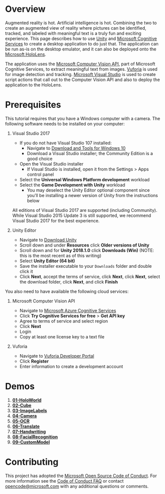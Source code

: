 # Overview

Augmented reality is hot. Artificial intelligence is hot. Combining the two to create an augmented view of reality where pictures can be identified, tracked, and labeled with meaningful text is a truly fun and exciting experience. This page describes how to use [Unity](https://unity3d.com/unity/beta) and [Microsoft Cognitive Services](https://azure.microsoft.com/en-us/services/cognitive-services/) to create a desktop application to do just that. The application can be run as-is on the desktop emulator, and it can also be deployed onto the [Microsoft HoloLens](https://www.microsoft.com/en-us/hololens).

The application uses the [Microsoft Computer Vision API](https://azure.microsoft.com/en-us/services/cognitive-services/computer-vision/), part of Microsoft Cognitive Services, to extract meaningful text from images. [Vuforia](https://library.vuforia.com/articles/Training/Object-Recognition) is used for image detection and tracking. [Microsoft Visual Studio](https://www.visualstudio.com/) is used to create script actions that call out to the Computer Vision API and also to deploy the application to the HoloLens.

# Prerequisites
This tutorial requires that you have a Windows computer with a camera. The following software needs to be installed on your computer:

1. Visual Studio 2017
   - If you do not have Visual Studio 107 installed:
     - Navigate to [Download and Tools for Windows 10](https://developer.microsoft.com/en-us/windows/downloads)
     - Download a Visual Studio installer; the Community Edition is a good choice
   - Open the Visual Studio installer
	 - If Visual Studio is installed, open it from the Settings > Apps control panel
   - Select the **Universal Windows Platform development** workload
   - Select the **Game Development with Unity** workload
     - You may deselect the Unity Editor optional component since you'll be installing a newer version of Unity from the instructions below

   All editions of Visual Studio 2017 are supported (including Community). While Visual Studio 2015 Update 3 is still supported, we recommend Visual Studio 2017 for the best experience.

1. Unity Editor
   - Navigate to [Download Unity](https://unity3d.com/get-unity/download)
   - Scroll down and under **Resources** click **Older versions of Unity**
   - Scroll down and for **Unity 2018.1.0** click **Downloads (Win)** (NOTE: this is the most recent as of this writing)
   - Select **Unity Editor (64 bit)**
   - Save the installer executable to your `Downloads` folder and double click it
   - Click **Next**, accept the terms of service, click **Next**, click **Next**, select the download folder, click **Next**, and click **Finish**

You also need to have available the following cloud services:

1. Microsoft Computer Vision API
   - Navigate to [Microsoft Azure Cognitive Services](https://azure.microsoft.com/en-us/services/cognitive-services)
   - Click **Try Cognitive Services for free** > **Get API key**
   - Agree to terms of service and select region
   - Click **Next**
   - Login
   - Copy at least one license key to a text file

1. Vuforia
   - Navigate to [Vuforia Developer Portal](https://developer.vuforia.com)
   - Click **Register**
   - Enter information to create a development account

# Demos

1. [**01-HoloWorld**](https://github.com/Microsoft/reality-augmentation-using-cognitive-services/blob/mlads/01-HoloWorld/01-HoloWorld.md)
1. [**02-Cube**](https://github.com/Microsoft/reality-augmentation-using-cognitive-services/blob/mlads/02-Cube/02-Cube.md)
1. [**03-ImageLabels**](https://github.com/Microsoft/reality-augmentation-using-cognitive-services/blob/mlads/03-ImageLabels/03-ImageLabels.md)
1. [**04-Camera**](https://github.com/Microsoft/reality-augmentation-using-cognitive-services/blob/mlads/04-Camera/04-Camera.md)
1. [**05-OCR**](https://github.com/Microsoft/reality-augmentation-using-cognitive-services/blob/mlads/05-OCR/05-OCR.md)
1. [**06-Translate**](https://github.com/Microsoft/reality-augmentation-using-cognitive-services/blob/mlads/06-Translate/06-Translate.md)
1. [**07-Handwriting**](https://github.com/Microsoft/reality-augmentation-using-cognitive-services/blob/mlads/07-Handwriting/07-Handwriting.md)
1. [**08-FacialRecognition**](https://github.com/Microsoft/reality-augmentation-using-cognitive-services/blob/mlads/08-FacialRecognition/08-FacialRecognition.md)
1. [**09-CustomModel**](https://github.com/Microsoft/reality-augmentation-using-cognitive-services/blob/mlads/09-CustomModel/09-CustomModel.md)

# Contributing

This project has adopted the [Microsoft Open Source Code of Conduct](https://opensource.microsoft.com/codeofconduct/). For more information see the [Code of Conduct FAQ](https://opensource.microsoft.com/codeofconduct/faq/) or contact [opencode@microsoft.com](mailto:opencode@microsoft.com) with any additional questions or comments.
